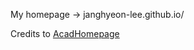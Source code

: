 My homepage -> janghyeon-lee.github.io/

Credits to [AcadHomepage](https://github.com/RayeRen/acad-homepage.github.io)
